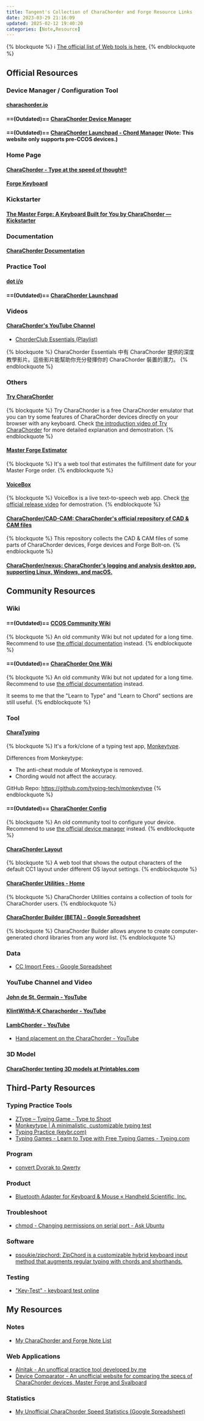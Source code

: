 ```yaml
---
title: Tangent's Collection of CharaChorder and Forge Resource Links
date: 2023-03-29 21:16:09
updated: 2025-02-12 19:40:20
categories: [Note,Resource]
---
```

{% blockquote %}
  :information_source: [The official list of Web tools is here.](https://discord.com/channels/861730583092658206/1300503878495637624)
{% endblockquote %}

## Official Resources

### Device Manager / Configuration Tool

#### [charachorder.io](https://charachorder.io/)

#### ==(Outdated)== [CharaChorder Device Manager](https://manager.charachorder.com/)

#### ==(Outdated)== [CharaChorder Launchpad - Chord Manager](https://launchpad.charachorder.com/#/manager) (Note: This website only supports pre-CCOS devices.)

### Home Page

#### [CharaChorder - Type at the speed of thought®](https://www.charachorder.com/)

#### [Forge Keyboard](https://forgekeyboard.com/)

### Kickstarter

#### [The Master Forge: A Keyboard Built for You by CharaChorder — Kickstarter](https://www.kickstarter.com/projects/charachorder/the-master-forge-a-keyboard-built-for-you/rewards#reward-UmV3YXJkLVVtVjNZWEprTFRFd01ETTVNell3)

### Documentation

#### [CharaChorder Documentation](https://docs.charachorder.com/)

### Practice Tool

#### [dot i/o](https://www.iq-eq.io/#/)
#### ==(Outdated)== [CharaChorder Launchpad](https://launchpad.charachorder.com/#/)

### Videos

#### [CharaChorder's YouTube Channel](https://www.youtube.com/@CharaChorder)

- [ChorderClub Essentials (Playlist)](https://youtube.com/playlist?list=PL5UG1PKtBJF7JQxwee2AwmUA2137eMHXL&feature=shared)

{% blockquote %}
CharaChorder Essentials 中有 CharaChorder 提供的深度教學影片。這些影片能幫助你充分發揮你的 CharaChorder 裝置的潛力。
{% endblockquote %}

### Others

#### [Try CharaChorder](https://try.charachorder.com/)

{% blockquote %}
Try CharaChorder is a free CharaChorder emulator that you can try some features of CharaChorder devices directly on your browser with any keyboard. Check [the introduction video of Try CharaChorder](https://youtu.be/ZIzdo_hLbJw?feature=shared) for more detailed explanation and demostration.
{% endblockquote %}

#### [Master Forge Estimator](https://wheresmyforge.charachorder.com/)

{% blockquote %}
It's a web tool that estimates the fulfillment date for your Master Forge order.
{% endblockquote %}

#### [VoiceBox](https://voicebox.iq-eq.us/)

{% blockquote %}
VoiceBox is a live text-to-speech web app. Check [the official release video](https://youtu.be/76W4yvi2eW0?feature=shared) for demostration.
{% endblockquote %}

#### [CharaChorder/CAD-CAM: CharaChorder's official repository of CAD & CAM files](https://github.com/CharaChorder/CAD-CAM)

{% blockquote %}
This repository collects the CAD & CAM files of some parts of CharaChorder devices, Forge devices and Forge Bolt-on.
{% endblockquote %}

#### [CharaChorder/nexus: CharaChorder's logging and analysis desktop app, supporting Linux, Windows, and macOS.](https://github.com/CharaChorder/nexus)

## Community Resources

### Wiki

#### ==(Outdated)== [CCOS Community Wiki](https://docs.google.com/document/u/2/d/1NWgIFE1yl-gQc8hmqbDO00kSV3ETgtKgsIzdntMR_hI/mobilebasic)

{% blockquote %}
An old community Wiki but not updated for a long time. Recommend to use [the official documentation](https://docs.charachorder.com/) instead.
{% endblockquote %}

#### ==(Outdated)== [CharaChorder One Wiki](https://charachorder.notion.site/CharaChorder-One-Wiki-f6f24cdfa4f94df7988d48e9b69fbacc)

{% blockquote %}
An old community Wiki but not updated for a long time. Recommend to use [the official documentation](https://docs.charachorder.com/) instead.

It seems to me that the "Learn to Type" and "Learn to Chord" sections are still useful.
{% endblockquote %}

### Tool

#### [CharaTyping](https://cctype.app/)

{% blockquote %}
It's a fork/clone of a typing test app, [Monkeytype](https://monkeytype.com/). 

Differences from Monkeytype:
- The anti-cheat module of Monkeytype is removed.
- Chording would not affect the accuracy.

GitHub Repo: https://github.com/typing-tech/monkeytype
{% endblockquote %}

#### ==(Outdated)== [CharaChorder Config](https://charachorder-config.com/)

{% blockquote %}
An old community tool to configure your device. Recommend to use [the official device manager](https://manager.charachorder.com/) instead.
{% endblockquote %}

#### [CharaChorder Layout](https://charachorder-layouts.vercel.app/US)

{% blockquote %}
A web tool that shows the output characters of the default CC1 layout under different OS layout settings.
{% endblockquote %}

#### [CharaChorder Utilities - Home](https://typing-tech.github.io/CharaChorder-utilities/)

{% blockquote %}
CharaChorder Utilities contains a collection of tools for CharaChorder users.
{% endblockquote %}

#### [CharaChorder Builder (BETA) - Google Spreadsheet](https://docs.google.com/spreadsheets/d/1ZiVmLQewM9AFnHXMyyWmq5UpMn3w8RCFe9kPOmYsC4Y/edit?usp=sharing)

{% blockquote %}
CharaChorder Builder allows anyone to create computer-generated chord libraries from any word list.
{% endblockquote %}

### Data

- [CC Import Fees - Google Spreadsheet](https://docs.google.com/spreadsheets/d/1YLqjQs1EVnWZ_zu3A3oQj-wzRe1gTCyxNKZ6XF4PlyA/edit?gid=0#gid=0)

### YouTube Channel and Video


#### [John de St. Germain - YouTube](https://www.youtube.com/channel/UCT_jbAW5HKHjdUEhnYgFt4w)

#### [KlintWithA-K Charachorder - YouTube](https://www.youtube.com/@klintwitha-kcharachorder3336)

#### [LambChorder - YouTube](https://www.youtube.com/channel/UCMEhYoYumiOFlour98tYr1Q)

- [Hand placement on the CharaChorder - YouTube](https://www.youtube.com/watch?v=GXvsBoK55B8&feature=youtu.be)

### 3D Model

#### [CharaChorder tenting 3D models at Printables.com](https://www.printables.com/search/models?q=CharaChorder)

## Third-Party Resources

### Typing Practice Tools

- [ZType – Typing Game - Type to Shoot](https://zty.pe/)
- [Monkeytype | A minimalistic, customizable typing test](https://monkeytype.com/)
- [Typing Practice (keybr.com)](https://www.keybr.com/)
- [Typing Games - Learn to Type with Free Typing Games - Typing.com](https://www.typing.com/student/games)

### Program

- [convert Dvorak to Qwerty](http://wbic16.xedoloh.com/dvorak.js)

### Product

- [Bluetooth Adapter for Keyboard & Mouse « Handheld Scientific, Inc.](http://handheldsci.com/kb/)

### Troubleshoot

- [chmod - Changing permissions on serial port - Ask Ubuntu](https://askubuntu.com/questions/58119/changing-permissions-on-serial-port)

### Software

- [psoukie/zipchord: ZipChord is a customizable hybrid keyboard input method that augments regular typing with chords and shorthands.](https://github.com/psoukie/zipchord)

### Testing

- ["Key-Test" - keyboard test online](https://en.key-test.ru/)

## My Resources

### Notes

- [My CharaChorder and Forge Note List](https://hackmd.io/@andy23512/B1e97aNl0)

### Web Applications

- [Alnitak - An unoffical practice tool developed by me](https://andy23512.github.io/alnitak/)
- [Device Comparator - An unofficial website for comparing the specs of CharaChorder devices, Master Forge and Svalboard](https://andy23512.github.io/device-comparator/)

### Statistics

- [My Unofficial CharaChorder Speed Statistics (Google Spreadsheet)](https://docs.google.com/spreadsheets/d/e/2PACX-1vQ-GIGZcyrT2rhcVUUot14X00CK7XrqMDSI4gqKdE_8jQtrFqId4hD9-UvE6TS9RZjpaHkmyjfgEBZ6/pubhtml?gid=385574544&single=true)
